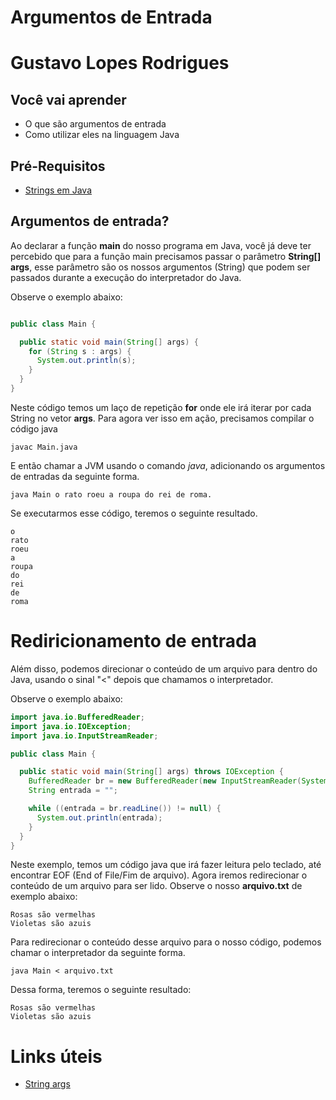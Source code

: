 # Argumentos de Entrada

# Gustavo Lopes Rodrigues

## Você vai aprender

- O que são argumentos de entrada
- Como utilizar eles na linguagem Java

## Pré-Requisitos

- [Strings em Java](../string/String-em-Java.md)

## Argumentos de entrada?

Ao declarar a função **main** do nosso programa em Java, você já deve ter percebido que para a função main precisamos passar 
o parâmetro **String[] args**, esse parâmetro são os nossos argumentos (String) que podem ser passados durante a execução do interpretador
do Java.

Observe o exemplo abaixo:

```java

public class Main {

  public static void main(String[] args) {
    for (String s : args) {
      System.out.println(s);
    }
  }
}

``` 
Neste código temos um laço de repetição **for** onde ele irá iterar por cada String no vetor **args**. Para agora ver isso em ação, precisamos
compilar o código java

```
javac Main.java
```

E então chamar a JVM usando o comando *java*, adicionando os argumentos de entradas da seguinte forma.

```
java Main o rato roeu a roupa do rei de roma.
``` 

Se executarmos esse código, teremos o seguinte resultado.

``` 
o
rato
roeu
a
roupa
do
rei
de
roma
```

# Rediricionamento de entrada

Além disso, podemos direcionar o conteúdo de um arquivo para dentro do Java, usando o sinal "<" depois que chamamos o interpretador.

Observe o exemplo abaixo:

```java
import java.io.BufferedReader;
import java.io.IOException;
import java.io.InputStreamReader;

public class Main {

  public static void main(String[] args) throws IOException {
    BufferedReader br = new BufferedReader(new InputStreamReader(System.in));
    String entrada = "";

    while ((entrada = br.readLine()) != null) {
      System.out.println(entrada);
    }
  }
}
``` 
Neste exemplo, temos um código java que irá fazer leitura pelo teclado, até encontrar EOF (End of File/Fim de arquivo). Agora iremos redirecionar o
conteúdo de um arquivo para ser lido. Observe o nosso **arquivo.txt** de exemplo abaixo:

```
Rosas são vermelhas
Violetas são azuis
```

Para redirecionar o conteúdo desse arquivo para o nosso código, podemos chamar o interpretador da seguinte forma.

```
java Main < arquivo.txt
```

Dessa forma, teremos o seguinte resultado:

``` 
Rosas são vermelhas
Violetas são azuis
```

# Links úteis

* [String args](https://www.scaler.com/topics/string-args-in-java/)




